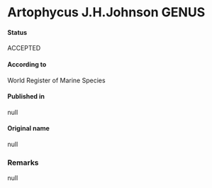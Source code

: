 # Artophycus J.H.Johnson GENUS

#### Status
ACCEPTED

#### According to
World Register of Marine Species

#### Published in
null

#### Original name
null

### Remarks
null